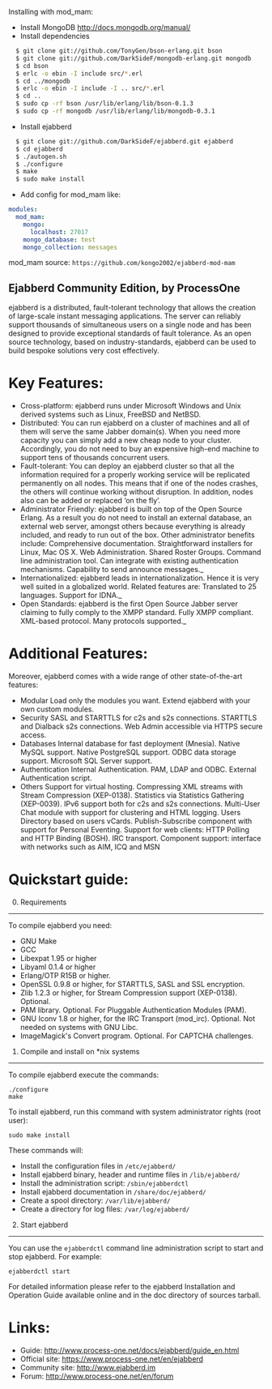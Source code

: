 Installing with mod_mam:
-   Install MongoDB  http://docs.mongodb.org/manual/
-   Install dependencies
``` bash
  $ git clone git://github.com/TonyGen/bson-erlang.git bson
  $ git clone git://github.com/DarkSideF/mongodb-erlang.git mongodb
  $ cd bson
  $ erlc -o ebin -I include src/*.erl
  $ cd ../mongodb
  $ erlc -o ebin -I include -I .. src/*.erl
  $ cd ..
  $ sudo cp -rf bson /usr/lib/erlang/lib/bson-0.1.3
  $ sudo cp -rf mongodb /usr/lib/erlang/lib/mongodb-0.3.1
```

-   Install ejabberd
``` bash
  $ git clone git://github.com/DarkSideF/ejabberd.git ejabberd
  $ cd ejabberd
  $ ./autogen.sh
  $ ./configure
  $ make
  $ sudo make install
```

-   Add config for mod_mam like:
``` yaml
modules:
  mod_mam:
    mongo:
      localhost: 27017
    mongo_database: test
    mongo_collection: messages
```

mod_mam source: `https://github.com/kongo2002/ejabberd-mod-mam`

Ejabberd Community Edition, by ProcessOne
-----------------------------------------


ejabberd is a distributed, fault-tolerant technology that allows the creation
of large-scale instant messaging applications.
The server can reliably support thousands of simultaneous users on a single
node and has been designed to provide exceptional standards of fault
tolerance.
As an open source technology, based on industry-standards, ejabberd can be
used to build bespoke solutions very cost effectively.


Key Features:
=============


-   Cross-platform: ejabberd runs under Microsoft Windows and Unix derived
systems such as Linux, FreeBSD and NetBSD.
-   Distributed: You can run ejabberd on a cluster of machines and all of them
will serve the same Jabber domain(s). When you need more capacity you can
simply add a new cheap node to your cluster. Accordingly, you do not need to
buy an expensive high-end machine to support tens of thousands concurrent
users.
-   Fault-tolerant: You can deploy an ejabberd cluster so that all the
information required for a properly working service will be replicated
permanently on all nodes. This means that if one of the nodes crashes, the
others will continue working without disruption. In addition, nodes also can
be added or replaced ‘on the fly’.
-   Administrator Friendly: ejabberd is built on top of the Open Source
Erlang. As a result you do not need to install an external database, an
external web server, amongst others because everything is already included,
and ready to run out of the box. Other administrator benefits include: 
        Comprehensive documentation.
        Straightforward installers for Linux, Mac OS X.
        Web Administration.
        Shared Roster Groups.
        Command line administration tool.
        Can integrate with existing authentication mechanisms.
        Capability to send announce messages._
-   Internationalized: ejabberd leads in internationalization. Hence it is
very well suited in a globalized world. Related features are:
        Translated to 25 languages.
        Support for IDNA._
-   Open Standards: ejabberd is the first Open Source Jabber server claiming
to fully comply to the XMPP standard.
        Fully XMPP compliant.
        XML-based protocol.
        Many protocols supported._


Additional Features:
====================


Moreover, ejabberd comes with a wide range of other state-of-the-art features:

-   Modular
        Load only the modules you want.
        Extend ejabberd with your own custom modules. 
-   Security
        SASL and STARTTLS for c2s and s2s connections.
        STARTTLS and Dialback s2s connections.
        Web Admin accessible via HTTPS secure access. 
-   Databases
        Internal database for fast deployment (Mnesia).
        Native MySQL support.
        Native PostgreSQL support.
        ODBC data storage support.
        Microsoft SQL Server support. 
-   Authentication
        Internal Authentication.
        PAM, LDAP and ODBC.
        External Authentication script. 
-   Others
        Support for virtual hosting. 
        Compressing XML streams with Stream Compression (XEP-0138).
        Statistics via Statistics Gathering (XEP-0039).
        IPv6 support both for c2s and s2s connections.
        Multi-User Chat module with support for clustering and HTML logging.
        Users Directory based on users vCards.
        Publish-Subscribe component with support for Personal Eventing.
        Support for web clients: HTTP Polling and HTTP Binding (BOSH).
        IRC transport.
        Component support: interface with networks such as AIM, ICQ and MSN


Quickstart guide:
=================


0. Requirements
---------------

To compile ejabberd you need:

 - GNU Make
 - GCC
 - Libexpat 1.95 or higher
 - Libyaml 0.1.4 or higher
 - Erlang/OTP R15B or higher.
 - OpenSSL 0.9.8 or higher, for STARTTLS, SASL and SSL encryption.
 - Zlib 1.2.3 or higher, for Stream Compression support
   (XEP-0138). Optional.
 - PAM library. Optional. For Pluggable Authentication Modules (PAM).
 - GNU Iconv 1.8 or higher, for the IRC Transport
   (mod_irc). Optional. Not needed on systems with GNU Libc.
 - ImageMagick's Convert program. Optional. For CAPTCHA challenges.


1. Compile and install on *nix systems
--------------------------------------

To compile ejabberd execute the commands:

    ./configure
    make

To install ejabberd, run this command with system administrator rights
(root user):

    sudo make install

These commands will:

 - Install the configuration files in `/etc/ejabberd/`
 - Install ejabberd binary, header and runtime files in `/lib/ejabberd/`
 - Install the administration script: `/sbin/ejabberdctl`
 - Install ejabberd documentation in `/share/doc/ejabberd/`
 - Create a spool directory: `/var/lib/ejabberd/`
 - Create a directory for log files: `/var/log/ejabberd/`


2. Start ejabberd
-----------------

You can use the `ejabberdctl` command line administration script to
start and stop ejabberd. For example:

    ejabberdctl start


For detailed information please refer to the ejabberd Installation and
Operation Guide available online and in the doc directory of sources tarball.


Links:
======


 - Guide: http://www.process-one.net/docs/ejabberd/guide_en.html
 - Official site: https://www.process-one.net/en/ejabberd
 - Community site: http://www.ejabberd.im
 - Forum: http://www.process-one.net/en/forum

